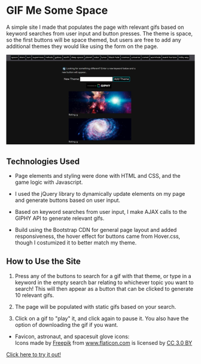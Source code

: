 GIF Me Some Space
=======================================
A simple site I made that populates the page with relevant gifs based on keyword searches from user input and button presses. The theme is space, so the first buttons will be space themed, but users are free to add any additional themes they would like using the form on the page. 
   
![demo image](assets/images/giphy-demo-image.PNG)

## Technologies Used
+ Page elements and styling were done with HTML and CSS, and the game logic with Javascript. 
  
+ I used the jQuery library to dynamically update elements on my page and generate buttons based on user input. 
  
+ Based on keyword searches from user input, I make AJAX calls to the GIPHY API to generate relevant gifs.
  
+ Build using the Bootstrap CDN for general page layout and added responsiveness, the hover effect for buttons came from Hover.css, though I costumized it to better match my theme.

## How to Use the Site

1. Press any of the buttons to search for a gif with that theme, or type in a keyword in the empty search bar relating to whichever topic you want to search! This will then appear as a button that can be clicked to generate 10 relevant gifs.
   
2. The page will be populated with static gifs based on your search.
   
3. Click on a gif to "play" it, and click again to pause it. You also have the option of downloading the gif if you want.

 + Favicon, astronaut, and spacesuit glove icons: <div>Icons made by <a href="https://www.freepik.com/" title="Freepik">Freepik</a> from <a href="https://www.flaticon.com/" 			    title="Flaticon">www.flaticon.com</a> is licensed by <a href="http://creativecommons.org/licenses/by/3.0/" 			    title="Creative Commons BY 3.0" target="_blank">CC 3.0 BY</a></div>
   
  
[Click here to try it out!](https://thornolan.github.io/AJAX-Gif-Finder/ "deployed game")
